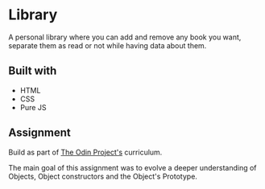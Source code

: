 # Library

A personal library where you can add and remove any book you want, separate them as read or not while having data about them.

## Built with

 - HTML
 - CSS
 - Pure JS

## Assignment

 Build as part of [The Odin Project's](https://www.theodinproject.com/courses/javascript/lessons/library) curriculum.

 The main goal of this assignment was to evolve a deeper understanding of Objects, Object constructors and the Object's Prototype.

